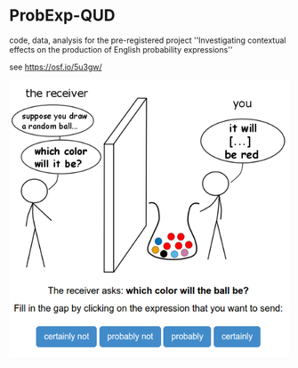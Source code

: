 # ProbExp-QUD

code, data, analysis for the pre-registered project ''Investigating contextual effects on the production of English probability expressions''

see https://osf.io/5u3gw/

![wh-plural.png](https://github.com/mic-he/ProbExp-QUD/blob/master/Registration/wh-plural.png)

